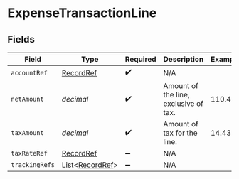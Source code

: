 # ExpenseTransactionLine


## Fields

| Field                                               | Type                                                | Required                                            | Description                                         | Example                                             |
| --------------------------------------------------- | --------------------------------------------------- | --------------------------------------------------- | --------------------------------------------------- | --------------------------------------------------- |
| `accountRef`                                        | [RecordRef](../../models/shared/RecordRef.md)       | :heavy_check_mark:                                  | N/A                                                 |                                                     |
| `netAmount`                                         | *decimal*                                           | :heavy_check_mark:                                  | Amount of the line, exclusive of tax.               | 110.42                                              |
| `taxAmount`                                         | *decimal*                                           | :heavy_check_mark:                                  | Amount of tax for the line.                         | 14.43                                               |
| `taxRateRef`                                        | [RecordRef](../../models/shared/RecordRef.md)       | :heavy_minus_sign:                                  | N/A                                                 |                                                     |
| `trackingRefs`                                      | List<[RecordRef](../../models/shared/RecordRef.md)> | :heavy_minus_sign:                                  | N/A                                                 |                                                     |